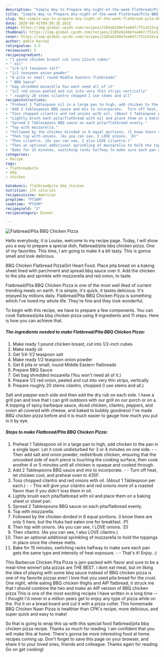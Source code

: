 ```yaml
---
description: "Simple Way to Prepare Any-night-of-the-week Flatbread/Pita BBQ Chicken Pizza"
title: "Simple Way to Prepare Any-night-of-the-week Flatbread/Pita BBQ Chicken Pizza"
slug: 962-simple-way-to-prepare-any-night-of-the-week-flatbread-pita-bbq-chicken-pizza
date: 2020-08-01T09:50:28.263Z
image: https://img-global.cpcdn.com/recipes/2185eb240efea847/751x532cq70/flatbreadpita-bbq-chicken-pizza-recipe-main-photo.jpg
thumbnail: https://img-global.cpcdn.com/recipes/2185eb240efea847/751x532cq70/flatbreadpita-bbq-chicken-pizza-recipe-main-photo.jpg
cover: https://img-global.cpcdn.com/recipes/2185eb240efea847/751x532cq70/flatbreadpita-bbq-chicken-pizza-recipe-main-photo.jpg
author: Adele Harvey
ratingvalue: 3.5
reviewcount: 5
recipeingredient:
- "1 pound chicken breast cut into 12inch cubes"
- " oil"
- "1/4-1/2 teaspoon salt"
- "1/2 teaspoon onion powder"
- "6 pita or small round Middle Eastern flatbreads"
- " BBQ Sauce"
- "bag shredded mozarella You wont need all of it"
- "1/2 red onion peeled and cut into very thin strips vertically"
- " roughly 20 stems cilantro chopped I use stems and all"
recipeinstructions:
- "Preheat 1 Tablespoon oil in a large pan to high, add chicken to the pan in a single layer. Let it cook undisturbed for 3 or 4 minutes on one side.  Then add salt and onion powder, redistribute chicken, ensuring that the uncooked side of each piece is touching the cooking surface, then cook another 4 or 5 minutes until all chicken is opaque and cooked through."
- "Add 2 Tablespoons BBQ sauce and mix to incorporate.  Turn off heat, let chicken cool, and preheat oven to 435F."
- "Toss chopped cilantro and red onions with oil. (About 1 Tablespoon per each.)  This will give your cilantro and red onions more of a roasted flavor than if you didn&#39;t toss them in oil."
- "Lightly brush each pita/flatbread with oil and place them on a baking sheet or sheet pan."
- "Spread 2 Tablespoons BBQ sauce on each pita/flatbread evenly."
- "Top with mozzarella."
- "Followed by the chicken divided in 6 equal portions. (I know there are only 5 here, but the Hubs had eaten one for breakfast. :P)"
- "Then top with onions. (As you can see, I LOVE onions. :D)"
- "Then cilantro. (As you can see, I also LOVE cilantro.)"
- "Then an optional additional sprinkling of mozzarella to hold the toppings in place once the cheese melts."
- "Bake for 15 minutes, switching racks halfway to make sure each pan gets the same type and intensity of heat exposure.  That&#39;s it! Enjoy. :)"
categories:
- Recipe
tags:
- flatbreadpita
- bbq
- chicken

katakunci: flatbreadpita bbq chicken 
nutrition: 175 calories
recipecuisine: American
preptime: "PT38M"
cooktime: "PT45M"
recipeyield: "2"
recipecategory: Dinner

---
```



![Flatbread/Pita BBQ Chicken Pizza](https://img-global.cpcdn.com/recipes/2185eb240efea847/751x532cq70/flatbreadpita-bbq-chicken-pizza-recipe-main-photo.jpg)

Hello everybody, it is Louise, welcome to my recipe page. Today, I will show you a way to prepare a special dish, flatbread/pita bbq chicken pizza. One of my favorites. This time, I am going to make it a bit tasty. This is gonna smell and look delicious.

BBQ Chicken Flatbread PizzaGirl Heart Food. Place pita bread on a baking sheet lined with parchment and spread bbq sauce over it. Add the chicken to the pita and sprinkle with mozzarella and red onion, to taste.

Flatbread/Pita BBQ Chicken Pizza is one of the most well liked of current trending meals on earth. It is simple, it's quick, it tastes delicious. It's enjoyed by millions daily. Flatbread/Pita BBQ Chicken Pizza is something which I've loved my whole life. They're fine and they look wonderful.


To begin with this recipe, we have to prepare a few components. You can cook flatbread/pita bbq chicken pizza using 9 ingredients and 11 steps. Here is how you can achieve that.

<!--inarticleads1-->

##### The ingredients needed to make Flatbread/Pita BBQ Chicken Pizza:

1. Make ready 1 pound chicken breast, cut into 1/2-inch cubes
1. Make ready  oil
1. Get 1/4-1/2 teaspoon salt
1. Make ready 1/2 teaspoon onion powder
1. Get 6 pita or small, round Middle Eastern flatbreads
1. Prepare  BBQ Sauce
1. Get bag shredded mozarella (You won&#39;t need all of it.)
1. Prepare 1/2 red onion, peeled and cut into very thin strips, vertically
1. Prepare  roughly 20 stems cilantro, chopped (I use stems and all.)


Salt and pepper each side and then add the dry rub on each side. I have a grill pan and love that I can grill outdoors with our grill on our porch or on a. A topping of spicy barbeque sauce, diced chicken, cilantro, peppers, and onion all covered with cheese, and baked to bubbly goodness! I&#39;ve made BBQ chicken pizza before and it is much easier to gauge how much you put in it by eye. 

<!--inarticleads2-->

##### Steps to make Flatbread/Pita BBQ Chicken Pizza:

1. Preheat 1 Tablespoon oil in a large pan to high, add chicken to the pan in a single layer. Let it cook undisturbed for 3 or 4 minutes on one side. -  - Then add salt and onion powder, redistribute chicken, ensuring that the uncooked side of each piece is touching the cooking surface, then cook another 4 or 5 minutes until all chicken is opaque and cooked through.
1. Add 2 Tablespoons BBQ sauce and mix to incorporate. -  - Turn off heat, let chicken cool, and preheat oven to 435F.
1. Toss chopped cilantro and red onions with oil. (About 1 Tablespoon per each.) -  - This will give your cilantro and red onions more of a roasted flavor than if you didn&#39;t toss them in oil.
1. Lightly brush each pita/flatbread with oil and place them on a baking sheet or sheet pan.
1. Spread 2 Tablespoons BBQ sauce on each pita/flatbread evenly.
1. Top with mozzarella.
1. Followed by the chicken divided in 6 equal portions. (I know there are only 5 here, but the Hubs had eaten one for breakfast. :P)
1. Then top with onions. (As you can see, I LOVE onions. :D)
1. Then cilantro. (As you can see, I also LOVE cilantro.)
1. Then an optional additional sprinkling of mozzarella to hold the toppings in place once the cheese melts.
1. Bake for 15 minutes, switching racks halfway to make sure each pan gets the same type and intensity of heat exposure. -  - That&#39;s it! Enjoy. :)


This Barbecue Chicken Pita Pizza is jam-packed with flavor and sure to be a meal-time winner! pita pizzas are THE BEST. i dont eat meat, but im liking the idea of playing with some bbq sauce instead of BBQ chicken pizza is one of my favorite pizzas ever! I love that you used pita bread for the crust. One night, while eating BBQ chicken thighs and AIP flatbread, it struck me that I should combine the two and make an AIP version of BBQ chicken pizza This is one of the most exciting recipes I have written in a long time -- I thought I&#39;d never in a million years get to enjoy any type of pizza while on the. Put it on a bread board and cut it with a pizza cutter. This homemade BBQ Chicken Naan Pizza is healthier than CPK&#39;s recipe, more delicious, and super quick and easy to make! 

So that is going to wrap this up with this special food flatbread/pita bbq chicken pizza recipe. Thanks so much for reading. I am confident that you will make this at home. There's gonna be more interesting food at home recipes coming up. Don't forget to save this page on your browser, and share it to your loved ones, friends and colleague. Thanks again for reading. Go on get cooking!
